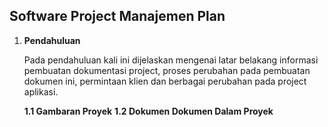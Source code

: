 ## **Software Project Manajemen Plan**

1. **Pendahuluan**

	Pada pendahuluan kali ini dijelaskan mengenai latar belakang informasi  pembuatan dokumentasi project, proses perubahan pada pembuatan dokumen ini, permintaan klien dan berbagai perubahan pada project aplikasi.

	**1.1 Gambaran Proyek**
    **1.2 Dokumen Dokumen Dalam Proyek**

